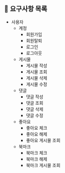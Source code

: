 
## 📌 요구사항 목록

- 사용자
  - 계정
    - 회원가입
    - 회원탈퇴
    - 로그인
    - 로그아웃
  - 게시물 
    - 게시물 작성 
    - 게시물 조회 
    - 게시물 삭제
    - 게시물 수정 
  - 댓글 
    - 댓글 작성
    - 댓글 조회
    - 댓글 삭제
    - 댓글 수정 
  - 좋아요
    - 좋아요 체크
    - 좋아요 해제
    - 좋아요 게시물 조회
  - 북마크
    - 북마크 체크
    - 북마크 해제
    - 북마크 게시물 조회 